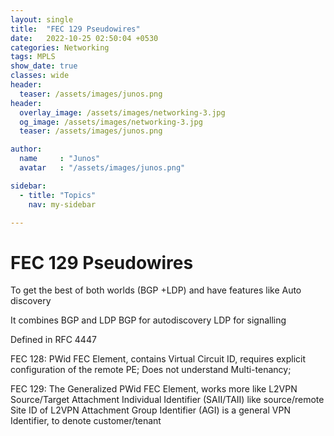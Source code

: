 ```yaml
---
layout: single
title:  "FEC 129 Pseudowires"
date:   2022-10-25 02:50:04 +0530
categories: Networking
tags: MPLS
show_date: true
classes: wide
header:
  teaser: /assets/images/junos.png
header:
  overlay_image: /assets/images/networking-3.jpg
  og_image: /assets/images/networking-3.jpg
  teaser: /assets/images/junos.png

author:
  name     : "Junos"
  avatar   : "/assets/images/junos.png"

sidebar:
  - title: "Topics"
    nav: my-sidebar

---
```


# FEC 129 Pseudowires

To get the best of both worlds (BGP +LDP) and have features like Auto discovery

It combines BGP and LDP
BGP for autodiscovery
LDP for signalling 

Defined in RFC 4447

FEC 128: PWid FEC Element, contains Virtual Circuit ID, requires explicit configuration of the remote PE; Does not understand Multi-tenancy;

FEC 129: The Generalized PWid FEC Element, works more like L2VPN
Source/Target Attachment Individual Identifier (SAII/TAII)
like source/remote Site ID of L2VPN
Attachment Group Identifier (AGI) is a general VPN Identifier, to denote customer/tenant

